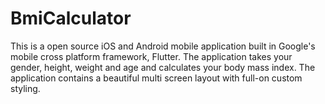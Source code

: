 # BmiCalculator
This is a open source iOS and Android mobile application built in Google's mobile cross platform framework, Flutter. The application takes your gender, height, weight and age and calculates your body mass index. The application contains a beautiful multi screen layout with full-on custom styling.
